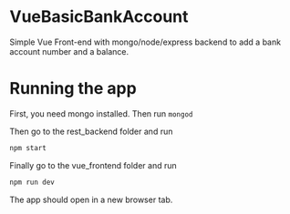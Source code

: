 # VueBasicBankAccount
Simple Vue Front-end with mongo/node/express backend to add a bank account number and a balance.
# Running the app
First, you need mongo installed. Then run ```mongod```

Then go to the rest_backend folder and run
```javascript
npm start
```
Finally go to the vue_frontend folder and run 
```javascript
npm run dev
```
The app should open in a new browser tab.
